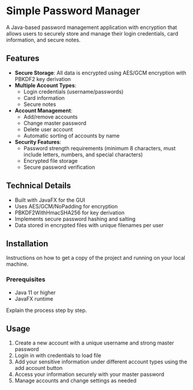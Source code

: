 # Simple Password Manager

A Java-based password management application with encryption that allows users to securely store and manage their login credentials, card information, and secure notes.



## Features

- **Secure Storage**: All data is encrypted using AES/GCM encryption with PBKDF2 key derivation
- **Multiple Account Types**:
  - Login credentials (username/passwords)
  - Card information
  - Secure notes
- **Account Management**:
  - Add/remove accounts
  - Change master password
  - Delete user account
  - Automatic sorting of accounts by name
- **Security Features**:
  - Password strength requirements (minimum 8 characters, must include letters, numbers, and special characters)
  - Encrypted file storage
  - Secure password verification

## Technical Details

- Built with JavaFX for the GUI
- Uses AES/GCM/NoPadding for encryption
- PBKDF2WithHmacSHA256 for key derivation
- Implements secure password hashing and salting
- Data stored in encrypted files with unique filenames per user

## Installation

Instructions on how to get a copy of the project and running on your local machine.

### Prerequisites

- Java 11 or higher
- JavaFX runtime


Explain the process step by step.


## Usage

1. Create a new account with a unique username and strong master password
2. Login in with credentials to load file
3. Add your sensitive information under different account types using the add account button
4. Access your information securely with your master password
5. Manage accounts and change settings as needed


